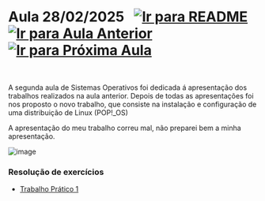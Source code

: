 # Aula 28/02/2025 &nbsp; [![Ir para README](https://img.shields.io/badge/Indice-Verde?style=for-the-badge)](../README.md#indice) &nbsp; [![Ir para Aula Anterior](https://img.shields.io/badge/Anterior-Aula%201-007ACC?style=for-the-badge)](../aulas/21-02-2025.md) [![Ir para Próxima Aula](https://img.shields.io/badge/Próxima-Aula%203-007ACC?style=for-the-badge)](../aulas/07-03-2025.md)

<br>

<p>
 
A segunda aula de Sistemas Operativos foi dedicada á apresentação dos trabalhos realizados na aula anterior. Depois de todas as apresentações foi nos proposto o novo trabalho, que consiste na instalação e configuração de uma distribuição de Linux (POP!_OS)

</p>

<p>
 A apresentação do meu trabalho correu mal, não preparei bem a minha apresentação.
</p>

![image](https://github.com/user-attachments/assets/105ec01f-e2b8-4785-ad74-60d4eba165e6)


### Resolução de exercícios

- [Trabalho Prático 1](../fichas/trabalho_pratico_1.pdf)
